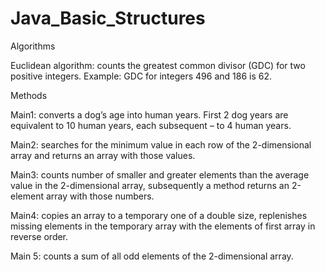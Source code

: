 # Java_Basic_Structures

Algorithms

Euclidean algorithm: counts the greatest common divisor (GDC) for two positive integers. Example: GDC for integers 496 and 186 is 62.


Methods

Main1: converts a dog’s age into human years. First 2 dog years are equivalent to 10 human years, each subsequent – to 4 human years.

Main2: searches for the minimum value in each row of the 2-dimensional array and returns an array with those values.

Main3: counts number of smaller and greater elements than the average value in the 2-dimensional array, subsequently a method returns an 2-element array with those numbers.

Main4: copies an array to a temporary one of a double size, replenishes missing elements in the temporary array with the elements of first array in reverse order.

Main 5: counts a sum of all odd elements of the 2-dimensional array.

